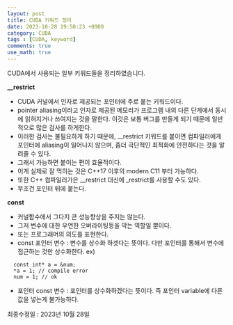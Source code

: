 ```yaml
---
layout: post
title: CUDA 키워드 정리
date: 2023-10-28 19:50:23 +0900
category: CUDA
tags : [CUDA, keyword]
comments: true
use_math: true
---
```


CUDA에서 사용되는 일부 키워드들을 정리하였습니다.

**__restrict**
- CUDA 커널에서 인자로 제공되는 포인터에 주로 붙는 키워드이다.
- pointer aliasing이라고 인자로 제공된 메모리가 프로그램 내의 다른 단계에서 동시에 읽혀지거나 쓰여지는 것을 말한다. 이것은 보통 버그를 만들게 되기 때문에 일반적으로 많은 검사를 하게한다.
- 이러한 검사는 불필요하게 하기 때문에, __restrict 키워드를 붙이면 컴파일러에게 포인터에 aliasing이 일어나지 않으며, 좀더 극단적인 최적화에 안전하다는 것을 알려줄 수 있다.
- 그래서 가능하면 붙이는 편이 효율적이다.
- 이게 실제로 잘 먹히는 것은 C++17 이후의 modern C11 부터 가능하다.
- 또한 C++ 컴파일러가은 __restrict 대신에 _restrict를 사용할 수도 있다.
- 무조건 포인터 뒤에 붙는다.


**const**
- 커널함수에서 그다지 큰 성능향상을 주지는 않는다.
- 그저 변수에 대한 우연한 오버라이팅등을 막는 역할일 뿐이다.
- 또는 프로그래머의 의도를 표현한다.
- const 포인터 변수 : 변수를 상수화 하겟다는 뜻이다. 다만 포인터를 통해서 변수에 접근하는 것만 상수화한다.
ex)

```
  const int* a = &num;
  *a = 1; // compile error
  num = 1; // ok
```

- 포인터 const 변수 : 포인터를 상수화하겠다는 뜻이다. 즉 포인터 variable에 다른 값을 넣는게 불가능하다.

최종수정일 : 2023년 10월 28일
